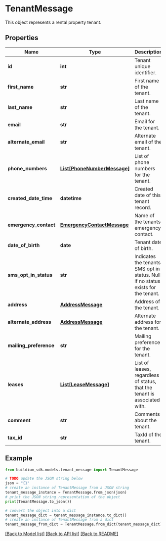 # TenantMessage

This object represents a rental property tenant.

## Properties

Name | Type | Description | Notes
------------ | ------------- | ------------- | -------------
**id** | **int** | Tenant unique identifier. | [optional] 
**first_name** | **str** | First name of the tenant. | [optional] 
**last_name** | **str** | Last name of the tenant. | [optional] 
**email** | **str** | Email for the tenant. | [optional] 
**alternate_email** | **str** | Alternate email of the tenant. | [optional] 
**phone_numbers** | [**List[PhoneNumberMessage]**](PhoneNumberMessage.md) | List of phone numbers for the tenant. | [optional] 
**created_date_time** | **datetime** | Created date of this tenant record. | [optional] 
**emergency_contact** | [**EmergencyContactMessage**](EmergencyContactMessage.md) | Name of the tenants emergency contact. | [optional] 
**date_of_birth** | **date** | Tenant date of birth. | [optional] 
**sms_opt_in_status** | **str** | Indicates the tenants SMS opt in status. Null if no status exists for the tenant. | [optional] 
**address** | [**AddressMessage**](AddressMessage.md) | Address of the tenant. | [optional] 
**alternate_address** | [**AddressMessage**](AddressMessage.md) | Alternate address for the tenant. | [optional] 
**mailing_preference** | **str** | Mailing preference for the tenant. | [optional] 
**leases** | [**List[LeaseMessage]**](LeaseMessage.md) | List of leases, regardless of status, that the tenant is associated with. | [optional] 
**comment** | **str** | Comments about the tenant. | [optional] 
**tax_id** | **str** | TaxId of the tenant. | [optional] 

## Example

```python
from buildium_sdk.models.tenant_message import TenantMessage

# TODO update the JSON string below
json = "{}"
# create an instance of TenantMessage from a JSON string
tenant_message_instance = TenantMessage.from_json(json)
# print the JSON string representation of the object
print(TenantMessage.to_json())

# convert the object into a dict
tenant_message_dict = tenant_message_instance.to_dict()
# create an instance of TenantMessage from a dict
tenant_message_from_dict = TenantMessage.from_dict(tenant_message_dict)
```
[[Back to Model list]](../README.md#documentation-for-models) [[Back to API list]](../README.md#documentation-for-api-endpoints) [[Back to README]](../README.md)


